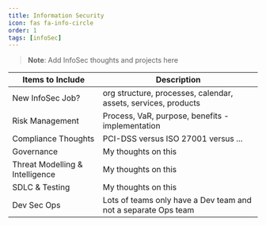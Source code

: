 ```yaml
---
title: Information Security
icon: fas fa-info-circle
order: 1
tags: [infoSec]
---
```


> **Note**: Add InfoSec thoughts and projects here

| Items to Include | Description |
| ------ | ----------- |
| New InfoSec Job? | org structure, processes, calendar, assets, services, products |
| Risk Management | Process, VaR, purpose, benefits - implementation |
| Compliance Thoughts | PCI-DSS versus ISO 27001 versus ... |
| Governance | My thoughts on this |
| Threat Modelling & Intelligence | My thoughts on this |
| SDLC & Testing | My thoughts on this |
| Dev Sec Ops | Lots of teams only have a Dev team and not a separate Ops team |